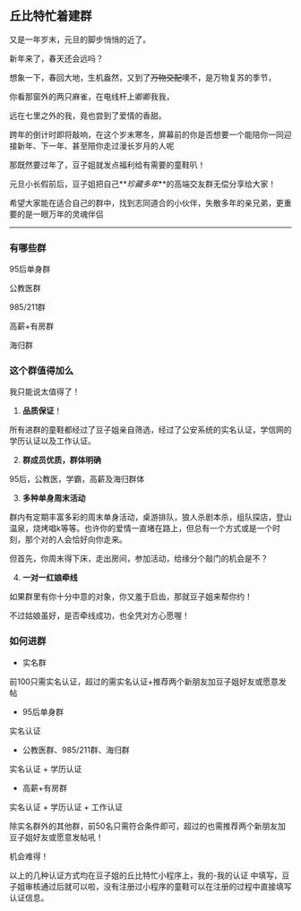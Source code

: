 ## 丘比特忙着建群

又是一年岁末，元旦的脚步悄悄的近了。

新年来了，春天还会远吗？

想象一下，春回大地，生机盎然，又到了~~万物交配~~噢不，是万物复苏的季节，

你看那窗外的两只麻雀，在电线杆上卿卿我我，

远在七里之外的我，竟也尝到了爱情的香甜。

跨年的倒计时即将敲响，在这个岁末寒冬，屏幕前的你是否想要一个能陪你一同迎接新年、下一年、甚至陪你走过漫长岁月的人呢

那既然要过年了，豆子姐就发点福利给有需要的童鞋叭！

元旦小长假前后，豆子姐把自己**_珍藏多年_**的高端交友群无偿分享给大家！

希望大家能在适合自己的群中，找到志同道合的小伙伴，失散多年的亲兄弟，更重要的是一眼万年的灵魂伴侣

----------

### 有哪些群

95后单身群

公教医群

985/211群

高薪+有房群

海归群

### 这个群值得加么

我只能说太值得了！

1. **品质保证**！

所有进群的童鞋都经过了豆子姐亲自筛选，经过了公安系统的实名认证，学信网的学历认证以及工作认证。

2. **群成员优质，群体明确**

95后，公教医，学霸，高薪及海归群体

3. **多种单身周末活动**

群内有定期丰富多彩的周末单身活动，桌游排队，狼人杀剧本杀，组队探店，登山温泉，烧烤唱k等等。也许你的爱情一直堵在路上，但总有一个方式或是一个时刻，那个对的人会恰好向你走来。

但首先，你周末得下床，走出房间，参加活动，给缘分个敲门的机会是不？

4. **一对一红娘牵线**

如果群里有你十分中意的对象，你又羞于启齿，那就豆子姐来帮你约！

不过姑娘虽好，是否牵线成功，也全凭对方心愿喔！

### 如何进群

- 实名群

前100只需实名认证，超过的需实名认证+推荐两个新朋友加豆子姐好友或愿意发帖

- 95后单身群

实名认证

- 公教医群、985/211群、海归群

实名认证 + 学历认证

- 高薪+有房群

实名认证 + 学历认证 + 工作认证

除实名群外的其他群，前50名只需符合条件即可，超过的也需推荐两个新朋友加豆子姐好友或愿意发帖吼！

机会难得！

以上的几种认证方式均在豆子姐的丘比特忙小程序上，我的-我的认证 中填写，豆子姐审核通过后就可以啦，没有注册过小程序的童鞋可以在注册的过程中直接填写认证信息。





